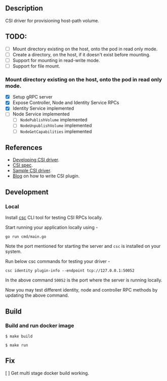 ## Description
CSI driver for provisioning host-path volume.

## TODO:
 - [ ] Mount directory existing on the host, onto the pod in read only mode.
 - [ ] Create a directory, on the host, if it doesn't exist before mounting.
 - [ ] Support for mounting in read-write mode.
 - [ ] Support for file mount.

### Mount directory existing on the host, onto the pod in read only mode.

- [x] Setup gRPC server
- [x] Expose Controller, Node and Identity Service RPCs
- [x] Identity Service implemented
- [ ] Node Service implemented
    - [ ] `NodePublishVolume` implemented
    - [ ] `NodeUnpublishVolume` implemented
    - [ ] `NodeGetCapabilities` implemented

## References
* [Developing CSI driver](https://kubernetes-csi.github.io/docs/developing.html).
* [CSI spec](https://github.com/container-storage-interface/spec/blob/master/spec.md).
* [Sample CSI driver](https://github.com/kubernetes-csi/csi-driver-host-path).
* [Blog](https://arslan.io/2018/06/21/how-to-write-a-container-storage-interface-csi-plugin/) on how to write CSI plugin.

## Development
### Local
Install [csc](https://github.com/rexray/gocsi/tree/master/csc) CLI tool for testing CSI RPCs locally.

Start running your application locally using -
```
go run cmd/main.go
```
Note the port mentioned for starting the server and `csc` is installed on your system.

Run below csc commands for testing your driver -
```
csc identity plugin-info --endpoint tcp://127.0.0.1:50052
```
In the above command `50052` is the port where the server is running locally.

Now you may test different identity, node and controller RPC methods by updating the above command.

## Build
### Build and run docker image
```
$ make build

$ make run
```

## Fix
[ ] Get multi stage docker build working.
